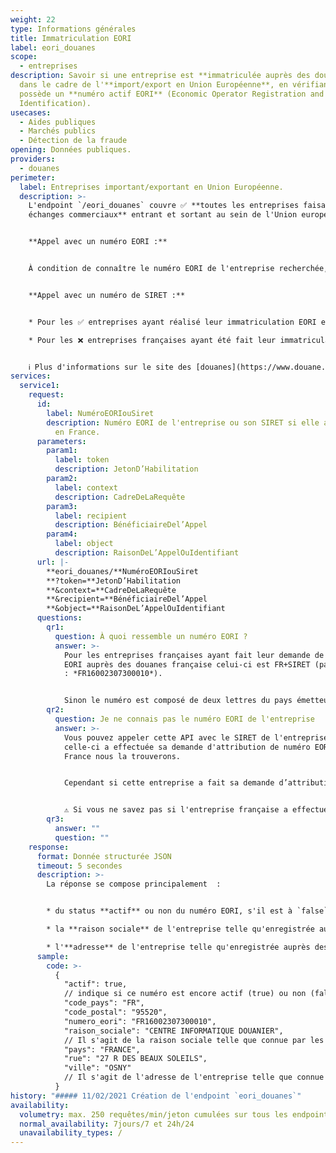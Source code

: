 ```yaml
---
weight: 22
type: Informations générales
title: Immatriculation EORI
label: eori_douanes
scope:
  - entreprises
description: Savoir si une entreprise est **immatriculée auprès des douanes**
  dans le cadre de l'**import/export en Union Européenne**, en vérifiant si elle
  possède un **numéro actif EORI** (Economic Operator Registration and
  Identification).
usecases:
  - Aides publiques
  - Marchés publics
  - Détection de la fraude
opening: Données publiques.
providers:
  - douanes
perimeter:
  label: Entreprises important/exportant en Union Européenne.
  description: >-
    L'endpoint `/eori_douanes` couvre ✅ **toutes les entreprises faisant des
    échanges commerciaux** entrant et sortant au sein de l'Union européenne.


    **Appel avec un numéro EORI :**


    À condition de connaître le numéro EORI de l'entreprise recherchée, vous pouvez accéder au statut de l'immatriculation de ✅ toutes les entreprises de la base des douanes.


    **Appel avec un numéro de SIRET :**


    * Pour les ✅ entreprises ayant réalisé leur immatriculation EORI en France, vous pouvez utiliser le numéro de SIRET comme paramètre d'appel.

    * Pour les ❌ entreprises françaises ayant été fait leur immatriculation EORI dans un autre pays européen ; l'appel par SIRET ne fonctionne pas, et vous renverra toujours un négatif, même si l'entreprise possède un numéro EORI actif.


    ℹ️ Plus d'informations sur le site des [douanes](https://www.douane.gouv.fr/fiche/numero-eori-economic-operator-registration-and-identification) ou sur le site de l'[Union Européenne](https://ec.europa.eu/taxation_customs/business/customs-procedures/general-overview/economic-operators-registration-identification-number-eori_fr).
services:
  service1:
    request:
      id:
        label: NuméroEORIouSiret
        description: Numéro EORI de l'entreprise ou son SIRET si elle a été immatriculée
          en France.
      parameters:
        param1:
          label: token
          description: JetonD’Habilitation
        param2:
          label: context
          description: CadreDeLaRequête
        param3:
          label: recipient
          description: BénéficiaireDel’Appel
        param4:
          label: object
          description: RaisonDeL’AppelOuIdentifiant
      url: |-
        **eori_douanes/**NuméroEORIouSiret
        **?token=**JetonD’Habilitation
        **&context=**CadreDeLaRequête
        **&recipient=**BénéficiaireDel’Appel
        **&object=**RaisonDeL’AppelOuIdentifiant
      questions:
        qr1:
          question: À quoi ressemble un numéro EORI ?
          answer: >-
            Pour les entreprises françaises ayant fait leur demande de numéro
            EORI auprès des douanes française celui-ci est FR+SIRET (par exemple
            : *FR16002307300010*).


            Sinon le numéro est composé de deux lettres du pays émetteur suivi d'un code ou d’un numéro unique dans cet État membre (par exemple : *ES12345678*).
        qr2:
          question: Je ne connais pas le numéro EORI de l'entreprise
          answer: >-
            Vous pouvez appeler cette API avec le SIRET de l'entreprise, si
            celle-ci a effectuée sa demande d'attribution de numéro EORI en
            France nous la trouverons.


            Cependant si cette entreprise a fait sa demande d’attribution de numéro EORI dans un autre pays membre de l'Union Européenne, il vous faudra demander ce numéro directement à l'entreprise. Il n'existe aucun moyen de trouver ce numéro.


            ⚠️ Si vous ne savez pas si l'entreprise française a effectué son immatriculation en France, une réponse négative de l'endpoint peut être un faux négatif.
        qr3:
          answer: ""
          question: ""
    response:
      format: Donnée structurée JSON
      timeout: 5 secondes
      description: >-
        La réponse se compose principalement  :


        * du status **actif** ou non du numéro EORI, s'il est à `false` cette entreprise n'est plus autorisée à importer ou exporter en Union Européenne ;

        * la **raison sociale** de l'entreprise telle qu'enregistrée auprès des douanes ;

        * l'**adresse** de l'entreprise telle qu'enregistrée auprès des douanes, c'est une information importante quand l'entreprise est étrangère.
      sample:
        code: >-
          {
            "actif": true,
            // indique si ce numéro est encore actif (true) ou non (false)
            "code_pays": "FR",
            "code_postal": "95520",
            "numero_eori": "FR16002307300010",
            "raison_sociale": "CENTRE INFORMATIQUE DOUANIER",
            // Il s'agit de la raison sociale telle que connue par les douanes.
            "pays": "FRANCE",
            "rue": "27 R DES BEAUX SOLEILS",
            "ville": "OSNY"
            // Il s'agit de l'adresse de l'entreprise telle que connue par les douanes.
          }
history: "##### 11/02/2021 Création de l'endpoint `eori_douanes`"
availability:
  volumetry: max. 250 requêtes/min/jeton cumulées sur tous les endpoints renvoyant du JSON.
  normal_availability: 7jours/7 et 24h/24
  unavailability_types: /
---
```

